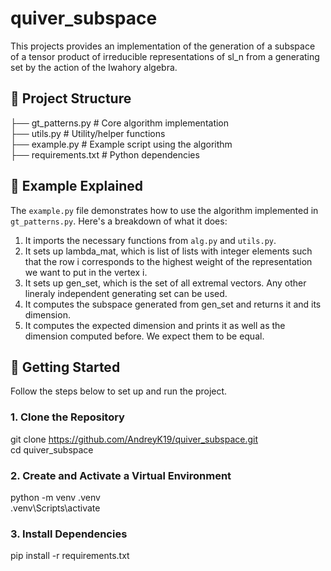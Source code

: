 # quiver_subspace

This projects provides an implementation of the generation of a subspace of a tensor product of irreducible representations of sl_n from a generating set by the action of the Iwahory algebra.

## 📁 Project Structure

├── gt_patterns.py # Core algorithm implementation \
├── utils.py # Utility/helper functions \
├── example.py # Example script using the algorithm \
├── requirements.txt # Python dependencies

## 🧪 Example Explained

The `example.py` file demonstrates how to use the algorithm implemented in `gt_patterns.py`. Here's a breakdown of what it does:

1. It imports the necessary functions from `alg.py` and `utils.py`.
2. It sets up lambda_mat, which is list of lists with integer elements such that the row i corresponds to the highest weight of the representation we want to put in the vertex i.
3. It sets up gen_set, which is the set of all extremal vectors. Any other lineraly independent generating set can be used.
4. It computes the subspace generated from gen_set and returns it and its dimension.
5. It computes the expected dimension and prints it as well as the dimension computed before. We expect them to be equal.

## 🚀 Getting Started

Follow the steps below to set up and run the project.

### 1. Clone the Repository

git clone https://github.com/AndreyK19/quiver_subspace.git \
cd quiver_subspace

### 2. Create and Activate a Virtual Environment
python -m venv .venv \
.venv\Scripts\activate

### 3. Install Dependencies
pip install -r requirements.txt
